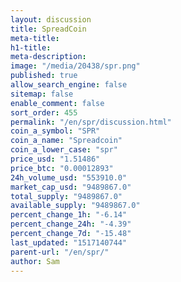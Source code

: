 ```yaml
---
layout: discussion
title: SpreadCoin
meta-title: 
h1-title: 
meta-description: 
image: "/media/20438/spr.png"
published: true
allow_search_engine: false
sitemap: false
enable_comment: false
sort_order: 455
permalink: "/en/spr/discussion.html"
coin_a_symbol: "SPR"
coin_a_name: "Spreadcoin"
coin_a_lower_case: "spr"
price_usd: "1.51486"
price_btc: "0.00012893"
24h_volume_usd: "553910.0"
market_cap_usd: "9489867.0"
total_supply: "9489867.0"
available_supply: "9489867.0"
percent_change_1h: "-6.14"
percent_change_24h: "-4.39"
percent_change_7d: "-15.48"
last_updated: "1517140744"
parent-url: "/en/spr/"
author: Sam
---
```


